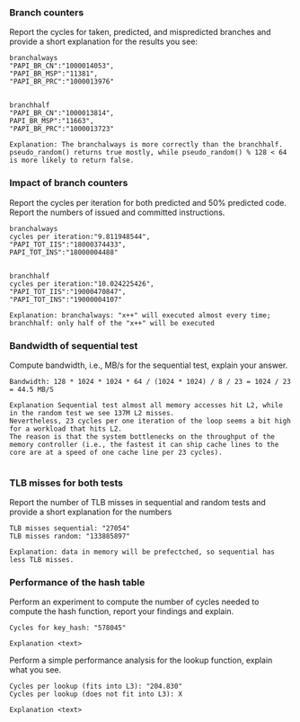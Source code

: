 ### Branch counters

Report the cycles for taken, predicted, and mispredicted branches and provide a short 
explanation for the results you see:

```
branchalways
"PAPI_BR_CN":"1000014053",
"PAPI_BR_MSP":"11381",
"PAPI_BR_PRC":"1000013976"


branchhalf
"PAPI_BR_CN":"1000013814",
PAPI_BR_MSP":"11663",
"PAPI_BR_PRC":"1000013723"

Explanation: The branchalways is more correctly than the branchhalf. pseudo_random() returns true mostly, while pseudo_random() % 128 < 64 is more likely to return false.
```
### Impact of branch counters

Report the cycles per iteration for both predicted and 50% predicted code. Report the numbers of issued and committed instructions. 

```
branchalways
cycles per iteration:"9.811948544",
"PAPI_TOT_IIS":"18000374433",
PAPI_TOT_INS":"18000004488"


branchhalf
cycles per iteration:"10.024225426",
"PAPI_TOT_IIS":"19000470847",
"PAPI_TOT_INS":"19000004107"

Explanation: branchalways: "x++" will executed almost every time; branchhalf: only half of the "x++" will be executed

```


### Bandwidth of sequential test 

Compute bandwidth, i.e., MB/s for the sequential test, explain your answer. 


```
Bandwidth: 128 * 1024 * 1024 * 64 / (1024 * 1024) / 8 / 23 = 1024 / 23 = 44.5 MB/S

Explanation Sequential test almost all memory accesses hit L2, while in the random test we see 137M L2 misses.   
Nevertheless, 23 cycles per one iteration of the loop seems a bit high for a workload that hits L2.  
The reason is that the system bottlenecks on the throughput of the memory controller (i.e., the fastest it can ship cache lines to the core are at a speed of one cache line per 23 cycles).
            

```

### TLB misses for both tests

Report the number of TLB misses in sequential and random tests and provide a short explanation for the numbers

```
TLB misses sequential: "27054"
TLB misses random: "133885897"

Explanation: data in memory will be prefectched, so sequential has less TLB misses.
```

### Performance of the hash table

Perform an experiment to compute the number of cycles needed to compute the hash function, report your 
findings and explain. 

```
Cycles for key_hash: "578045"

Explanation <text>

```

Perform a simple performance analysis for the lookup function, explain what you see. 

```
Cycles per lookup (fits into L3): "204.830"
Cycles per lookup (does not fit into L3): X

Explanation <text>
```

